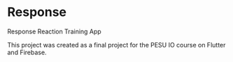 # Response 

Response Reaction Training App

This project was created as a final project for the PESU IO course on Flutter and Firebase.
